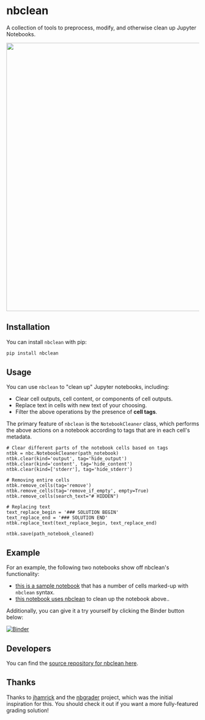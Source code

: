 # nbclean
A collection of tools to preprocess, modify, and otherwise clean up Jupyter Notebooks.

<img src="_static/images/demo.png" width=700px />


## Installation
You can install `nbclean` with pip:

```bash
pip install nbclean
```

## Usage

You can use `nbclean` to "clean up" Jupyter notebooks, including:

* Clear cell outputs, cell content, or components of cell outputs.
* Replace text in cells with new text of your choosing.
* Filter the above operations by the presence of **cell tags**.

The primary feature of `nbclean` is the `NotebookCleaner` class, which performs
the above actions on a notebook according to tags that are in each cell's
metadata.

```
# Clear different parts of the notebook cells based on tags
ntbk = nbc.NotebookCleaner(path_notebook)
ntbk.clear(kind='output', tag='hide_output')
ntbk.clear(kind='content', tag='hide_content')
ntbk.clear(kind=['stderr'], tag='hide_stderr')

# Removing entire cells
ntbk.remove_cells(tag='remove')
ntbk.remove_cells(tag='remove_if_empty', empty=True)
ntbk.remove_cells(search_text="# HIDDEN")

# Replacing text
text_replace_begin = '### SOLUTION BEGIN'
text_replace_end = '### SOLUTION END'
ntbk.replace_text(text_replace_begin, text_replace_end)

ntbk.save(path_notebook_cleaned)
```

## Example

For an example, the following two notebooks show off nbclean's functionality:

* [this is a sample notebook](examples/test_notebooks/test_notebook.ipynb) that has a number of
  cells marked-up with `nbclean` syntax.
* [this notebook uses nbclean](examples/modify_notebooks.ipynb) to clean up the notebook above..

Additionally, you can give it a try yourself by clicking the Binder button below:

[![Binder](https://mybinder.org/badge.svg)](https://mybinder.org/v2/gh/choldgraf/nbclean/master?filepath=examples%2Fmodify_notebooks.ipynb)

## Developers

You can find the [source repository for nbclean here](https://github.com/choldgraf/nbclean).

## Thanks

Thanks to [jhamrick](https://github.com/jhamrick) and the [nbgrader](https://github.com/jupyter/nbgrader) project, which was
the initial inspiration for this. You should check it out if you want a more fully-featured
grading solution!

